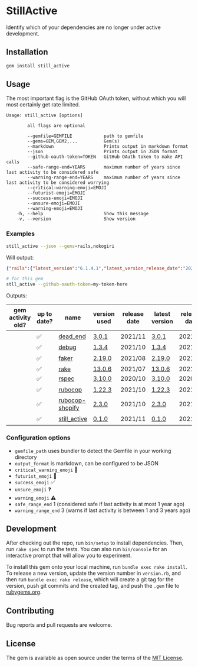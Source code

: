 # StillActive

Identify which of your dependencies are no longer under active development.

## Installation

```bash
gem install still_active
```

## Usage

The most important flag is the GitHub OAuth token, without which you will most certainly get rate limited.

```text
Usage: still_active [options]

        all flags are optional

        --gemfile=GEMFILE            path to gemfile
        --gems=GEM,GEM2,...          Gem(s)
        --markdown                   Prints output in markdown format
        --json                       Prints output in JSON format
        --github-oauth-token=TOKEN   GitHub OAuth token to make API calls
        --safe-range-end=YEARS       maximum number of years since last activity to be considered safe
        --warning-range-end=YEARS    maximum number of years since last activity to be considered worrying
        --critical-warning-emoji=EMOJI
        --futurist-emoji=EMOJI
        --success-emoji=EMOJI
        --unsure-emoji=EMOJI
        --warning-emoji=EMOJI
    -h, --help                       Show this message
    -v, --version                    Show version
```

### Examples

```bash
still_active --json --gems=rails,nokogiri
```

Will output:

```json
{"rails":{"latest_version":"6.1.4.1","latest_version_release_date":"2021-08-19 16:27:05 UTC","latest_pre_release_version":"7.0.0.alpha2","latest_pre_release_version_release_date":"2021-09-15 23:16:26 UTC","repository_url":"https://github.com/rails/rails","last_commit_date":"2021-11-06 09:16:40 UTC","ruby_gems_url":"https://rubygems.org/gems/rails"},"nokogiri":{"latest_version":"1.12.5","latest_version_release_date":"2021-09-27 19:03:57 UTC","latest_pre_release_version":"1.12.0.rc1","latest_pre_release_version_release_date":"2021-07-09 20:00:11 UTC","repository_url":"https://github.com/sparklemotion/nokogiri","last_commit_date":"2021-11-06 16:44:55 UTC","ruby_gems_url":"https://rubygems.org/gems/nokogiri"}}
```

```bash
# for this gem
stll_active --github-oauth-token=my-token-here
```

Outputs:

| gem activity old? | up to date? | name                                                           | version used                                                      | release date | latest version                                                    | release date | latest pre-release version                                           | release date | last commit date                                       |
| ----------------- | ----------- | -------------------------------------------------------------- | ----------------------------------------------------------------- | ------------ | ----------------------------------------------------------------- | ------------ | -------------------------------------------------------------------- | ------------ | ------------------------------------------------------ |
|                   | ✅           | [dead_end](https://github.com/zombocom/dead_end)               | [3.0.1](https://rubygems.org/gems/dead_end/versions/3.0.1)        | 2021/11      | [3.0.1](https://rubygems.org/gems/dead_end/versions/3.0.1)        | 2021/11      | ❓                                                                    | ❓            | [2021/11](https://github.com/zombocom/dead_end)        |
|                   | ✅           | [debug](https://github.com/ruby/debug)                         | [1.3.4](https://rubygems.org/gems/debug/versions/1.3.4)           | 2021/10      | [1.3.4](https://rubygems.org/gems/debug/versions/1.3.4)           | 2021/10      | [1.0.0.rc2](https://rubygems.org/gems/debug/versions/1.0.0.rc2)      | 2021/09      | [2021/11](https://github.com/ruby/debug)               |
|                   | ✅           | [faker](https://github.com/faker-ruby/faker)                   | [2.19.0](https://rubygems.org/gems/faker/versions/2.19.0)         | 2021/08      | [2.19.0](https://rubygems.org/gems/faker/versions/2.19.0)         | 2021/08      | ❓                                                                    | ❓            | [2021/11](https://github.com/faker-ruby/faker)         |
|                   | ✅           | [rake](https://github.com/ruby/rake)                           | [13.0.6](https://rubygems.org/gems/rake/versions/13.0.6)          | 2021/07      | [13.0.6](https://rubygems.org/gems/rake/versions/13.0.6)          | 2021/07      | [13.0.0.pre.1](https://rubygems.org/gems/rake/versions/13.0.0.pre.1) | 2019/09      | [2021/07](https://github.com/ruby/rake)                |
|                   | ✅           | [rspec](https://github.com/rspec/rspec)                        | [3.10.0](https://rubygems.org/gems/rspec/versions/3.10.0)         | 2020/10      | [3.10.0](https://rubygems.org/gems/rspec/versions/3.10.0)         | 2020/10      | [3.6.0.beta2](https://rubygems.org/gems/rspec/versions/3.6.0.beta2)  | 2016/12      | [2021/10](https://github.com/rspec/rspec)              |
|                   | ✅           | [rubocop](https://github.com/rubocop/rubocop)                  | [1.22.3](https://rubygems.org/gems/rubocop/versions/1.22.3)       | 2021/10      | [1.22.3](https://rubygems.org/gems/rubocop/versions/1.22.3)       | 2021/10      | ❓                                                                    | ❓            | [2021/11](https://github.com/rubocop/rubocop)          |
|                   | ✅           | [rubocop-shopify](https://github.com/Shopify/ruby-style-guide) | [2.3.0](https://rubygems.org/gems/rubocop-shopify/versions/2.3.0) | 2021/10      | [2.3.0](https://rubygems.org/gems/rubocop-shopify/versions/2.3.0) | 2021/10      | ❓                                                                    | ❓            | [2021/11](https://github.com/Shopify/ruby-style-guide) |
|                   | ✅           | [still_active](https://github.com/SeanLF/still_active)         | [0.1.0](https://rubygems.org/gems/still_active/versions/0.1.0)    | 2021/11      | [0.1.0](https://rubygems.org/gems/still_active/versions/0.1.0)    | 2021/11      | ❓                                                                    | ❓            | [2021/11](https://github.com/SeanLF/still_active)      |

### Configuration options

- `gemfile_path` uses bundler to detect the Gemfile in your working directory
- `output_format` is markdown, can be configured to be JSON
- `critical_warning_emoji` 🚩
- `futurist_emoji` 🔮
- `success_emoji` ✅
- `unsure_emoji` ❓
- `warning_emoji` ⚠️
- `safe_range_end` 1 (considered safe if last activity is at most 1 year ago)
- `warning_range_end`  3 (warns if last activity is between 1 and 3 years ago)

## Development

After checking out the repo, run `bin/setup` to install dependencies. Then, run `rake spec` to run the tests. You can also run `bin/console` for an interactive prompt that will allow you to experiment.

To install this gem onto your local machine, run `bundle exec rake install`. To release a new version, update the version number in `version.rb`, and then run `bundle exec rake release`, which will create a git tag for the version, push git commits and the created tag, and push the `.gem` file to [rubygems.org](https://rubygems.org).

## Contributing

Bug reports and pull requests are welcome.

## License

The gem is available as open source under the terms of the [MIT License](https://opensource.org/licenses/MIT).
